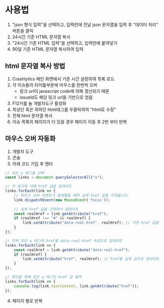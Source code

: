 # 사용법
1. "json 형식 입력"을 선택하고, 입력란에 전날 json 문자열을 입력 후 "데이터 처리" 버튼을 클릭
2. 24시간 기준 HTML 문자열 복사
3. "24시간 기준 HTML 입력"을 선택하고, 입력란에 붙여넣기
4. 90일 기준 HTML 문자열 복사하여 입력


## html 문자열 복사 방법
1. Crashlytics 메인 화면에서 기준 시간 설정하여 목록 로드
2. 각 이슈들의 타이틀부분에 마우스를 한번씩 오버
   - 링크 url이 javascript code에 의해 갱신되기 때문
   - issueId도 해당 링크 url을 기반으로 얻음
3. F12키를 눌 개발자도구 활성화
4. 최상단 혹은 최하단 html태그를 우클릭하여 "html로 수정"
5. 전체 html 문자열 복사
6. 이슈 목록의 페이지가 더 있을 경우 페이지 이동 후 2번 부터 반복


## 마우스 오버 자동화
1. 개발자 도구
2. 콘솔
3. 아래 코드 기입 후 엔터
```javaScript
// 모든 a 태그를 선택
const links = document.querySelectorAll("a");

// 각 링크에 대해 href 값을 업데이트
links.forEach(link => {
    // 마우스 오버 이벤트가 발생했을 때의 실제 href 값을 가져옵니다.
    link.dispatchEvent(new MouseEvent('focus'));
    
    // 실제 href 값을 가져와서 업데이트
    const realHref = link.getAttribute("href");
    if (realHref !== "#" && realHref) {
        link.setAttribute("data-real-href", realHref); // 기존 href 값을 data 속성에 저장
    }
});

// 이제 모든 a 태그의 href를 data-real-href 속성으로 업데이트
links.forEach(link => {
    const realHref = link.getAttribute("data-real-href");
    if (realHref) {
        link.setAttribute("href", realHref); // href를 실제 값으로 업데이트
    }
});

// 확인을 위해 모든 a 태그의 href 값 출력
links.forEach(link => {
    console.log(link.textContent, link.getAttribute("href"));
});
```
4. 페이지 별로 반복
